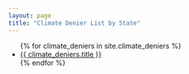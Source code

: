 ```yaml
---
layout: page
title: "Climate Denier List by State"
---
```


<ul>
  {% for climate_deniers in site.climate_deniers %}
    <li>
      <a href="{{ climate_deniers.url }}">{{ climate_deniers.title }}</a>
    </li>
  {% endfor %}
</ul>
